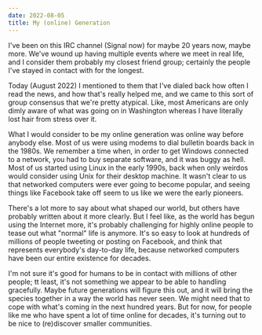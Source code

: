```yaml
---
date: 2022-08-05
title: My (online) Generation
---
```


I've been on this IRC channel (Signal now) for maybe 20 years now, maybe more.
We've wound up having multiple events where we meet in real life,
and I consider them probably my closest friend group;
certainly the people I've stayed in contact with for the longest.

Today (August 2022) I mentioned to them that I've dialed back how often I read the news,
and how that's really helped me,
and we came to this sort of group consensus that we're pretty atypical.
Like, most Americans are only dimly aware of what was going on in Washington
whereas I have literally lost hair from stress over it.

What I would consider to be my online generation was online way before anybody else.
Most of us were using modems to dial bulletin boards back in the 1980s.
We remember a time when, in order to get Windows connected to a network,
you had to buy separate software, and it was buggy as hell.
Most of us started using Linux in the early 1990s,
back when only weirdos would consider using Unix for their desktop machine.
It wasn't clear to us that networked computers were ever going to become popular,
and seeing things like Facebook take off seem to us like we were the early pioneers.

There's a lot more to say about what shaped our world,
but others have probably written about it more clearly.
But I feel like, as the world has begun using the Internet more,
it's probably challenging for highly online people to tease out what "normal" life is anymore.
It's so easy to look at hundreds of millions of people tweeting or posting on Facebook,
and think that represents everybody's day-to-day life, 
because networked computers have been our entire existence for decades.

I'm not sure it's good for humans to be in contact with millions of other people;
tt least, it's not something we appear to be able to handling gracefully.
Maybe future generations will figure this out,
and it will bring the species together in a way the world has never seen.
We might need that to cope with what's coming in the next hundred years.
But for now,
for people like me who have spent a lot of time online for decades,
it's turning out to be nice to (re)discover smaller communities.
